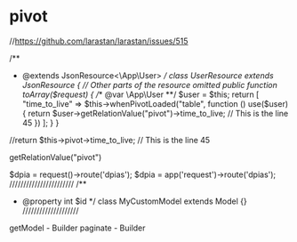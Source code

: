 # pivot

<!-- Contenuto migrato da _docs/pivot.txt -->

//https://github.com/larastan/larastan/issues/515

/**
 * @extends JsonResource<\App\User>
*/
class UserResource extends JsonResource
{
    // Other parts of the resource omitted
    public function toArray($request)
    {
        /** @var \App\User **/
        $user = $this;
        return [
              "time_to_live" => $this->whenPivotLoaded("table", function () use($user) {
                return $user->getRelationValue("pivot")->time_to_live;  // This is the line 45
            })
         ];
      }
}

 //return $this->pivot->time_to_live;  // This is the line 45

getRelationValue("pivot")



$dpia = request()->route('dpias');
$dpia = app('request')->route('dpias');
///////////////////////
/**
 * @property int $id
 */
class MyCustomModel extends Model {}
////////////////////

getModel - Builder
paginate - Builder
